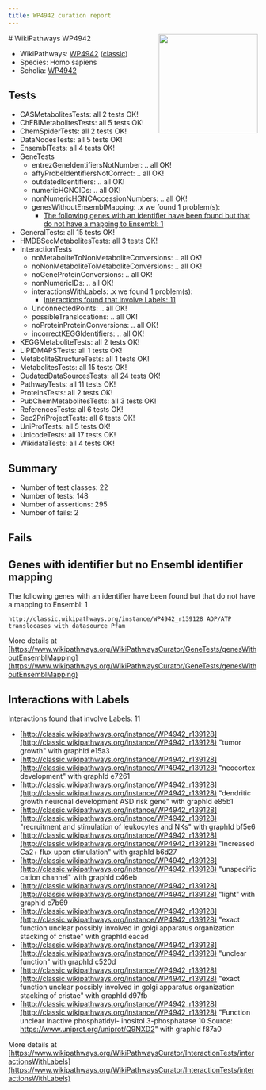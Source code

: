 ```yaml
---
title: WP4942 curation report
---
```


<img style="float: right; width: 200px" src="https://upload.wikimedia.org/wikipedia/commons/thumb/8/83/Wplogo_with_text_500.png/640px-Wplogo_with_text_500.png" />
# WikiPathways WP4942

* WikiPathways: [WP4942](https://wikipathways.org/pathways/WP4942) ([classic](https://classic.wikipathways.org/instance/WP4942))
* Species: Homo sapiens
* Scholia: [WP4942](https://scholia.toolforge.org/wikipathways/WP4942)
## Tests
* CASMetabolitesTests: all 2 tests OK!
* ChEBIMetabolitesTests: all 5 tests OK!
* ChemSpiderTests: all 2 tests OK!
* DataNodesTests: all 5 tests OK!
* EnsemblTests: all 4 tests OK!
* GeneTests
    * entrezGeneIdentifiersNotNumber: .. all OK!
    * affyProbeIdentifiersNotCorrect: .. all OK!
    * outdatedIdentifiers: .. all OK!
    * numericHGNCIDs: .. all OK!
    * nonNumericHGNCAccessionNumbers: .. all OK!
    * genesWithoutEnsemblMapping: .x we found 1 problem(s):
        * [The following genes with an identifier have been found but that do not have a mapping to Ensembl: 1](#40286d83)
* GeneralTests: all 15 tests OK!
* HMDBSecMetabolitesTests: all 3 tests OK!
* InteractionTests
    * noMetaboliteToNonMetaboliteConversions: .. all OK!
    * noNonMetaboliteToMetaboliteConversions: .. all OK!
    * noGeneProteinConversions: .. all OK!
    * nonNumericIDs: .. all OK!
    * interactionsWithLabels: .x we found 1 problem(s):
        * [Interactions found that involve Labels: 11](#fe97a8b9)
    * UnconnectedPoints: .. all OK!
    * possibleTranslocations: .. all OK!
    * noProteinProteinConversions: .. all OK!
    * incorrectKEGGIdentifiers: .. all OK!
* KEGGMetaboliteTests: all 2 tests OK!
* LIPIDMAPSTests: all 1 tests OK!
* MetaboliteStructureTests: all 1 tests OK!
* MetabolitesTests: all 15 tests OK!
* OudatedDataSourcesTests: all 24 tests OK!
* PathwayTests: all 11 tests OK!
* ProteinsTests: all 2 tests OK!
* PubChemMetabolitesTests: all 3 tests OK!
* ReferencesTests: all 6 tests OK!
* Sec2PriProjectTests: all 6 tests OK!
* UniProtTests: all 5 tests OK!
* UnicodeTests: all 17 tests OK!
* WikidataTests: all 4 tests OK!


## Summary

* Number of test classes: 22
* Number of tests: 148
* Number of assertions: 295
* Number of fails: 2

## Fails

<a name="40286d83" />

## Genes with identifier but no Ensembl identifier mapping

The following genes with an identifier have been found but that do not have a mapping to Ensembl: 1
```
http://classic.wikipathways.org/instance/WP4942_r139128 ADP/ATP translocases with datasource Pfam
```

More details at [https://www.wikipathways.org/WikiPathwaysCurator/GeneTests/genesWithoutEnsemblMapping](https://www.wikipathways.org/WikiPathwaysCurator/GeneTests/genesWithoutEnsemblMapping)

<a name="fe97a8b9" />

## Interactions with Labels

Interactions found that involve Labels: 11

* [http://classic.wikipathways.org/instance/WP4942_r139128](http://classic.wikipathways.org/instance/WP4942_r139128) "tumor growth" with graphId e15a3
* [http://classic.wikipathways.org/instance/WP4942_r139128](http://classic.wikipathways.org/instance/WP4942_r139128) "neocortex 
development" with graphId e7261
* [http://classic.wikipathways.org/instance/WP4942_r139128](http://classic.wikipathways.org/instance/WP4942_r139128) "dendritic growth
neuronal 
development
ASD risk gene" with graphId e85b1
* [http://classic.wikipathways.org/instance/WP4942_r139128](http://classic.wikipathways.org/instance/WP4942_r139128) "recruitment and 
stimulation of
leukocytes and NKs" with graphId bf5e6
* [http://classic.wikipathways.org/instance/WP4942_r139128](http://classic.wikipathways.org/instance/WP4942_r139128) "increased Ca2+ flux
upon stimulation" with graphId b6d27
* [http://classic.wikipathways.org/instance/WP4942_r139128](http://classic.wikipathways.org/instance/WP4942_r139128) "unspecific 
cation channel" with graphId c46eb
* [http://classic.wikipathways.org/instance/WP4942_r139128](http://classic.wikipathways.org/instance/WP4942_r139128) "light" with graphId c7b69
* [http://classic.wikipathways.org/instance/WP4942_r139128](http://classic.wikipathways.org/instance/WP4942_r139128) "exact function unclear
possibly involved in golgi
apparatus organization
stacking of cristae" with graphId eacad
* [http://classic.wikipathways.org/instance/WP4942_r139128](http://classic.wikipathways.org/instance/WP4942_r139128) "unclear 
function" with graphId c520d
* [http://classic.wikipathways.org/instance/WP4942_r139128](http://classic.wikipathways.org/instance/WP4942_r139128) "exact function unclear
possibly involved in golgi
apparatus organization
stacking of cristae" with graphId d97fb
* [http://classic.wikipathways.org/instance/WP4942_r139128](http://classic.wikipathways.org/instance/WP4942_r139128) "Function unclear
Inactive phosphatidyl-
inositol 3-phosphatase 10
Source: https://www.uniprot.org/uniprot/Q9NXD2" with graphId f87a0


More details at [https://www.wikipathways.org/WikiPathwaysCurator/InteractionTests/interactionsWithLabels](https://www.wikipathways.org/WikiPathwaysCurator/InteractionTests/interactionsWithLabels)

